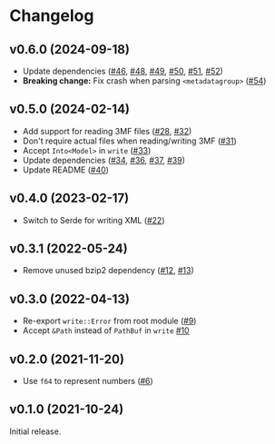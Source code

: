 # Changelog

## v0.6.0 (2024-09-18)

- Update dependencies ([#46], [#48], [#49], [#50], [#51], [#52])
- **Breaking change:** Fix crash when parsing `<metadatagroup>` ([#54])

[#46]: https://github.com/hannobraun/3mf-rs/pull/46
[#48]: https://github.com/hannobraun/3mf-rs/pull/48
[#49]: https://github.com/hannobraun/3mf-rs/pull/49
[#50]: https://github.com/hannobraun/3mf-rs/pull/50
[#51]: https://github.com/hannobraun/3mf-rs/pull/51
[#52]: https://github.com/hannobraun/3mf-rs/pull/52
[#54]: https://github.com/hannobraun/3mf-rs/pull/54

## v0.5.0 (2024-02-14)

- Add support for reading 3MF files ([#28], [#32])
- Don't require actual files when reading/writing 3MF ([#31])
- Accept `Into<Model>` in `write` ([#33])
- Update dependencies ([#34], [#36], [#37], [#39])
- Update README ([#40])

[#28]: https://github.com/hannobraun/3mf-rs/pull/28
[#31]: https://github.com/hannobraun/3mf-rs/pull/31
[#32]: https://github.com/hannobraun/3mf-rs/pull/32
[#33]: https://github.com/hannobraun/3mf-rs/pull/33
[#34]: https://github.com/hannobraun/3mf-rs/pull/34
[#36]: https://github.com/hannobraun/3mf-rs/pull/36
[#37]: https://github.com/hannobraun/3mf-rs/pull/37
[#39]: https://github.com/hannobraun/3mf-rs/pull/39
[#40]: https://github.com/hannobraun/3mf-rs/pull/40

## v0.4.0 (2023-02-17)

- Switch to Serde for writing XML ([#22])

[#22]: https://github.com/hannobraun/3mf-rs/pull/22

## v0.3.1 (2022-05-24)

- Remove unused bzip2 dependency ([#12], [#13])

[#12]: https://github.com/hannobraun/3mf-rs/pull/12
[#13]: https://github.com/hannobraun/3mf-rs/pull/13

## v0.3.0 (2022-04-13)

- Re-export `write::Error` from root module ([#9])
- Accept `&Path` instead of `PathBuf` in `write` [#10]

[#9]: https://github.com/hannobraun/3mf-rs/pull/9
[#10]: https://github.com/hannobraun/3mf-rs/pull/10

## v0.2.0 (2021-11-20)

- Use `f64` to represent numbers ([#6])

[#6]: https://github.com/hannobraun/3mf-rs/pull/6

## v0.1.0 (2021-10-24)

Initial release.

